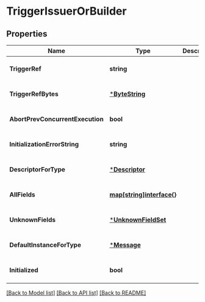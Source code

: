 # TriggerIssuerOrBuilder

## Properties
Name | Type | Description | Notes
------------ | ------------- | ------------- | -------------
**TriggerRef** | **string** |  | [optional] [default to null]
**TriggerRefBytes** | [***ByteString**](ByteString.md) |  | [optional] [default to null]
**AbortPrevConcurrentExecution** | **bool** |  | [optional] [default to null]
**InitializationErrorString** | **string** |  | [optional] [default to null]
**DescriptorForType** | [***Descriptor**](Descriptor.md) |  | [optional] [default to null]
**AllFields** | [**map[string]interface{}**](interface{}.md) |  | [optional] [default to null]
**UnknownFields** | [***UnknownFieldSet**](UnknownFieldSet.md) |  | [optional] [default to null]
**DefaultInstanceForType** | [***Message**](Message.md) |  | [optional] [default to null]
**Initialized** | **bool** |  | [optional] [default to null]

[[Back to Model list]](../README.md#documentation-for-models) [[Back to API list]](../README.md#documentation-for-api-endpoints) [[Back to README]](../README.md)

